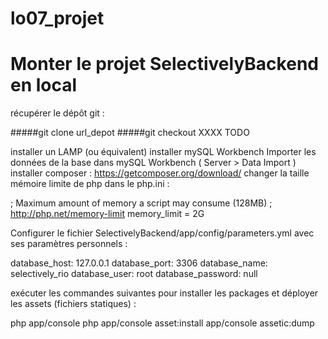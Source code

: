 # lo07_projet

Monter le projet SelectivelyBackend en local
==

récupérer le dépôt git :

#####git clone url_depot
#####git checkout XXXX TODO

installer un LAMP (ou équivalent)
installer mySQL Workbench
Importer les données de la base dans mySQL Workbench ( Server > Data Import )
installer composer : https://getcomposer.org/download/
changer la taille mémoire limite de php dans le php.ini :

; Maximum amount of memory a script may consume (128MB)
; http://php.net/memory-limit
memory_limit = 2G

Configurer le fichier SelectivelyBackend/app/config/parameters.yml avec ses paramètres personnels :

database_host: 127.0.0.1
database_port: 3306
database_name: selectively_rio
database_user: root
database_password: null

exécuter les commandes suivantes pour installer les packages et déployer les assets (fichiers statiques) :

php app/console
php app/console asset:install
app/console assetic:dump

